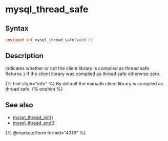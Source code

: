 # mysql\_thread\_safe

## Syntax

```c
unsigned int mysql_thread_safe(void );
```

## Description

Indicates whether or not the client library is compiled as thread safe. Returns `1` if the client library was compiled as thread safe otherwise zero.

{% hint style="info" %}
By default the mariadb client library is compiled as thread safe.
{% endhint %}

## See also

* [mysql\_thread\_init()](mysql_thread_init.md)
* [mysql\_thread\_end()](mysql_thread_end.md)


{% @marketo/form formid="4316" %}
